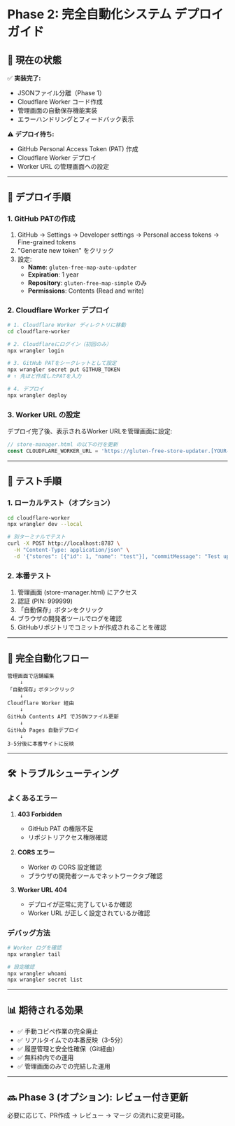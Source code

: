 # Phase 2: 完全自動化システム デプロイガイド

## 🎯 現在の状態

✅ **実装完了:**
- JSONファイル分離（Phase 1）
- Cloudflare Worker コード作成
- 管理画面の自動保存機能実装
- エラーハンドリングとフィードバック表示

⚠️ **デプロイ待ち:**
- GitHub Personal Access Token (PAT) 作成
- Cloudflare Worker デプロイ
- Worker URL の管理画面への設定

---

## 🚀 デプロイ手順

### 1. GitHub PATの作成

1. GitHub → Settings → Developer settings → Personal access tokens → Fine-grained tokens
2. "Generate new token" をクリック
3. 設定:
   - **Name**: `gluten-free-map-auto-updater`
   - **Expiration**: 1 year
   - **Repository**: `gluten-free-map-simple` のみ
   - **Permissions**: Contents (Read and write)

### 2. Cloudflare Worker デプロイ

```bash
# 1. Cloudflare Worker ディレクトリに移動
cd cloudflare-worker

# 2. Cloudflareにログイン（初回のみ）
npx wrangler login

# 3. GitHub PATをシークレットとして設定
npx wrangler secret put GITHUB_TOKEN
# ↑ 先ほど作成したPATを入力

# 4. デプロイ
npx wrangler deploy
```

### 3. Worker URL の設定

デプロイ完了後、表示されるWorker URLを管理画面に設定:

```javascript
// store-manager.html の以下の行を更新
const CLOUDFLARE_WORKER_URL = 'https://gluten-free-store-updater.[YOUR-SUBDOMAIN].workers.dev';
```

---

## 🧪 テスト手順

### 1. ローカルテスト（オプション）

```bash
cd cloudflare-worker
npx wrangler dev --local

# 別ターミナルでテスト
curl -X POST http://localhost:8787 \
  -H "Content-Type: application/json" \
  -d '{"stores": [{"id": 1, "name": "test"}], "commitMessage": "Test update"}'
```

### 2. 本番テスト

1. 管理画面 (store-manager.html) にアクセス
2. 認証 (PIN: 999999)
3. 「自動保存」ボタンをクリック
4. ブラウザの開発者ツールでログを確認
5. GitHubリポジトリでコミットが作成されることを確認

---

## 🔄 完全自動化フロー

```
管理画面で店舗編集
    ↓
「自動保存」ボタンクリック
    ↓
Cloudflare Worker 経由
    ↓
GitHub Contents API でJSONファイル更新
    ↓
GitHub Pages 自動デプロイ
    ↓
3-5分後に本番サイトに反映
```

---

## 🛠️ トラブルシューティング

### よくあるエラー

1. **403 Forbidden**
   - GitHub PAT の権限不足
   - リポジトリアクセス権限確認

2. **CORS エラー**
   - Worker の CORS 設定確認
   - ブラウザの開発者ツールでネットワークタブ確認

3. **Worker URL 404**
   - デプロイが正常に完了しているか確認
   - Worker URL が正しく設定されているか確認

### デバッグ方法

```bash
# Worker ログを確認
npx wrangler tail

# 設定確認
npx wrangler whoami
npx wrangler secret list
```

---

## 📊 期待される効果

- ✅ 手動コピペ作業の完全廃止
- ✅ リアルタイムでの本番反映（3-5分）
- ✅ 履歴管理と安全性確保（Git経由）
- ✅ 無料枠内での運用
- ✅ 管理画面のみでの完結した運用

---

## 🔜 Phase 3 (オプション): レビュー付き更新

必要に応じて、PR作成 → レビュー → マージ の流れに変更可能。
